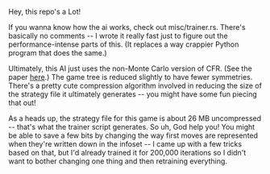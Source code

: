 Hey, this repo's a Lot!

If you wanna know how the ai works, check out misc/trainer.rs. There's basically no comments -- I wrote it really fast just to figure out the performance-intense parts of this. (It replaces a way crappier Python program that does the same.)

Ultimately, this AI just uses the non-Monte Carlo version of CFR. (See the paper [here](http://modelai.gettysburg.edu/2013/cfr/cfr.pdf).) The game tree is reduced slightly to have fewer symmetries. There's a pretty cute compression algorithm involved in reducing the size of the strategy file it ultimately generates -- you might have some fun piecing that out!

As a heads up, the strategy file for this game is about 26 MB uncompressed -- that's what the trainer script generates. So uh, God help you! You might be able to save a few bits by changing the way first moves are represented when they're written down in the infoset -- I came up with a few tricks based on that, but I'd already trained it for 200,000 iterations so I didn't want to bother changing one thing and then retraining everything.